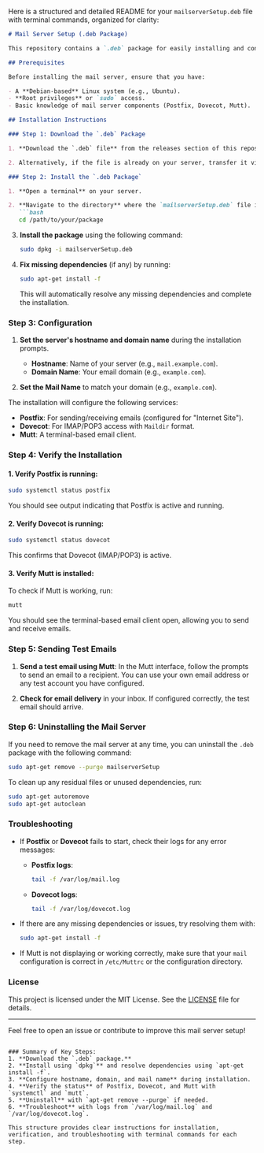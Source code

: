 Here is a structured and detailed README for your `mailserverSetup.deb` file with terminal commands, organized for clarity:

```markdown
# Mail Server Setup (.deb Package)

This repository contains a `.deb` package for easily installing and configuring a mail server on a Debian-based Linux system. The setup includes **Postfix**, **Dovecot**, and **Mutt** for full mail server functionality, including sending/receiving emails, IMAP/POP3 access, and a terminal-based email client.

## Prerequisites

Before installing the mail server, ensure that you have:

- A **Debian-based** Linux system (e.g., Ubuntu).
- **Root privileges** or `sudo` access.
- Basic knowledge of mail server components (Postfix, Dovecot, Mutt).

## Installation Instructions

### Step 1: Download the `.deb` Package

1. **Download the `.deb` file** from the releases section of this repository.

2. Alternatively, if the file is already on your server, transfer it via SCP, `wget`, or any other file transfer method.

### Step 2: Install the `.deb Package`

1. **Open a terminal** on your server.

2. **Navigate to the directory** where the `mailserverSetup.deb` file is located:
   ```bash
   cd /path/to/your/package
   ```

3. **Install the package** using the following command:
   ```bash
   sudo dpkg -i mailserverSetup.deb
   ```

4. **Fix missing dependencies** (if any) by running:
   ```bash
   sudo apt-get install -f
   ```

   This will automatically resolve any missing dependencies and complete the installation.

### Step 3: Configuration

1. **Set the server's hostname and domain name** during the installation prompts.

   - **Hostname**: Name of your server (e.g., `mail.example.com`).
   - **Domain Name**: Your email domain (e.g., `example.com`).

2. **Set the Mail Name** to match your domain (e.g., `example.com`).

The installation will configure the following services:
- **Postfix**: For sending/receiving emails (configured for "Internet Site").
- **Dovecot**: For IMAP/POP3 access with `Maildir` format.
- **Mutt**: A terminal-based email client.

### Step 4: Verify the Installation

#### 1. Verify Postfix is running:
   ```bash
   sudo systemctl status postfix
   ```

   You should see output indicating that Postfix is active and running.

#### 2. Verify Dovecot is running:
   ```bash
   sudo systemctl status dovecot
   ```

   This confirms that Dovecot (IMAP/POP3) is active.

#### 3. Verify Mutt is installed:
   To check if Mutt is working, run:
   ```bash
   mutt
   ```

   You should see the terminal-based email client open, allowing you to send and receive emails.

### Step 5: Sending Test Emails

1. **Send a test email using Mutt**:
   In the Mutt interface, follow the prompts to send an email to a recipient. You can use your own email address or any test account you have configured.

2. **Check for email delivery** in your inbox. If configured correctly, the test email should arrive.

### Step 6: Uninstalling the Mail Server

If you need to remove the mail server at any time, you can uninstall the `.deb` package with the following command:

```bash
sudo apt-get remove --purge mailserverSetup
```

To clean up any residual files or unused dependencies, run:

```bash
sudo apt-get autoremove
sudo apt-get autoclean
```

### Troubleshooting

- If **Postfix** or **Dovecot** fails to start, check their logs for any error messages:
  
  - **Postfix logs**:  
    ```bash
    tail -f /var/log/mail.log
    ```

  - **Dovecot logs**:  
    ```bash
    tail -f /var/log/dovecot.log
    ```

- If there are any missing dependencies or issues, try resolving them with:
  
  ```bash
  sudo apt-get install -f
  ```

- If Mutt is not displaying or working correctly, make sure that your `mail` configuration is correct in `/etc/Muttrc` or the configuration directory.

### License

This project is licensed under the MIT License. See the [LICENSE](LICENSE) file for details.

---

Feel free to open an issue or contribute to improve this mail server setup!
```

### Summary of Key Steps:
1. **Download the `.deb` package.**
2. **Install using `dpkg`** and resolve dependencies using `apt-get install -f`.
3. **Configure hostname, domain, and mail name** during installation.
4. **Verify the status** of Postfix, Dovecot, and Mutt with `systemctl` and `mutt`.
5. **Uninstall** with `apt-get remove --purge` if needed.
6. **Troubleshoot** with logs from `/var/log/mail.log` and `/var/log/dovecot.log`.

This structure provides clear instructions for installation, verification, and troubleshooting with terminal commands for each step.
